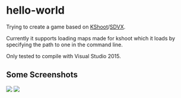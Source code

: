 # hello-world
Trying to create a game based on [KShoot](http://kshoot.client.jp/)/[SDVX](https://www.youtube.com/watch?v=JBHKNl87juA).

Currently it supports loading maps made for kshoot which it loads by specifying the path to one in the command line.

Only tested to compile with Visual Studio 2015.

## Some Screenshots
![](http://tdrz.nl/JAM2AQ7W)
![](http://tdrz.nl/e8H8u7es)
